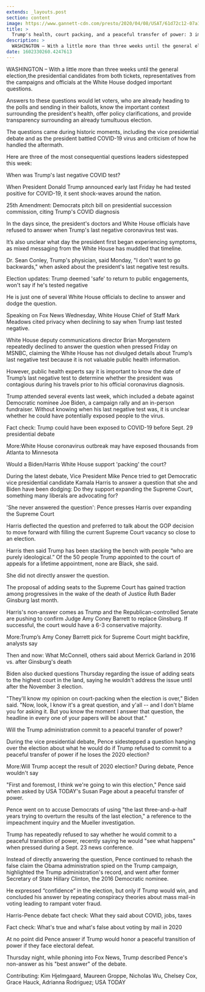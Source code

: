 ```yaml
--- 
extends: _layouts.post 
section: content 
image: https://www.gannett-cdn.com/presto/2020/04/08/USAT/61d72c12-07a1-4898-9b3a-36c24c8d7a8b-trump_biden.jpg?crop=2399,1349,x0,y0&width=2399&height=1349&format=pjpg&auto=webp 
title: > 
  Trump's health, court packing, and a peaceful transfer of power: 3 important questions leaders dodged this week 
description: > 
  WASHINGTON – With a little more than three weeks until the general election,the presidential candidates from both tickets, representatives from the campaigns and officials at the White House dodged important questions.Here are three of the most consequential questions leaders sidestepped this week:When was Trump's last negative COVID test?It’s also unclear what day the president first began experiencing symptoms, as mixed messaging from the White House has muddled that timeline.Speaking on Fox News Wednesday, White House Chief of Staff Mark Meadows cited privacy when declining to say when Trump last tested negative.But you know the moment I answer that question, the headline in every one of your papers will be about that." 
date: 1602330260.4247613 
--- 
```

WASHINGTON – With a little more than three weeks until the general election,the presidential candidates from both tickets, representatives from the campaigns and officials at the White House dodged important questions.

Answers to these questions would let voters, who are already heading to the polls and sending in their ballots, know the important context surrounding the president's health, offer policy clarifications, and provide transparency surrounding an already tumultuous election.

The questions came during historic moments, including the vice presidential debate and as the president battled COVID-19 virus and criticism of how he handled the aftermath.

Here are three of the most consequential questions leaders sidestepped this week:

When was Trump's last negative COVID test?

When President Donald Trump announced early last Friday he had tested positive for COVID-19, it sent shock-waves around the nation.

25th Amendment: Democrats pitch bill on presidential succession commission, citing Trump's COVID diagnosis

In the days since, the president's doctors and White House officials have refused to answer when Trump's last negative coronavirus test was.

It’s also unclear what day the president first began experiencing symptoms, as mixed messaging from the White House has muddled that timeline.

Dr. Sean Conley, Trump's physician, said Monday, "I don't want to go backwards," when asked about the president's last negative test results.

Election updates: Trump deemed 'safe' to return to public engagements, won't say if he's tested negative

He is just one of several White House officials to decline to answer and dodge the question.

Speaking on Fox News Wednesday, White House Chief of Staff Mark Meadows cited privacy when declining to say when Trump last tested negative.

White House deputy communications director Brian Morgenstern repeatedly declined to answer the question when pressed Friday on MSNBC, claiming the White House has not divulged details about Trump’s last negative test because it is not valuable public health information.

However, public health experts say it is important to know the date of Trump’s last negative test to determine whether the president was contagious during his travels prior to his official coronavirus diagnosis.

Trump attended several events last week, which included a debate against Democratic nominee Joe Biden, a campaign rally and an in-person fundraiser. Without knowing when his last negative test was, it is unclear whether he could have potentially exposed people to the virus.

Fact check: Trump could have been exposed to COVID-19 before Sept. 29 presidential debate

More:White House coronavirus outbreak may have exposed thousands from Atlanta to Minnesota

Would a Biden/Harris White House support 'packing' the court?

During the latest debate, Vice President Mike Pence tried to get Democratic vice presidential candidate Kamala Harris to answer a question that she and Biden have been dodging: Do they support expanding the Supreme Court, something many liberals are advocating for?

'She never answered the question': Pence presses Harris over expanding the Supreme Court

Harris deflected the question and preferred to talk about the GOP decision to move forward with filling the current Supreme Court vacancy so close to an election.

Harris then said Trump has been stacking the bench with people “who are purely ideological.” Of the 50 people Trump appointed to the court of appeals for a lifetime appointment, none are Black, she said.

She did not directly answer the question.

The proposal of adding seats to the Supreme Court has gained traction among progressives in the wake of the death of Justice Ruth Bader Ginsburg last month.

Harris's non-answer comes as Trump and the Republican-controlled Senate are pushing to confirm Judge Amy Coney Barrett to replace Ginsburg. If successful, the court would have a 6-3 conservative majority.

More:Trump’s Amy Coney Barrett pick for Supreme Court might backfire, analysts say

Then and now: What McConnell, others said about Merrick Garland in 2016 vs. after Ginsburg's death

Biden also ducked questions Thursday regarding the issue of adding seats to the highest court in the land, saying he wouldn't address the issue until after the November 3 election.

"They'll know my opinion on court-packing when the election is over," Biden said. "Now, look, I know it's a great question, and y'all -- and I don't blame you for asking it. But you know the moment I answer that question, the headline in every one of your papers will be about that."

Will the Trump administration commit to a peaceful transfer of power?

During the vice presidential debate, Pence sidestepped a question hanging over the election about what he would do if Trump refused to commit to a peaceful transfer of power if he loses the 2020 election?

More:Will Trump accept the result of 2020 election? During debate, Pence wouldn't say

"First and foremost, I think we're going to win this election," Pence said when asked by USA TODAY's Susan Page about a peaceful transfer of power.

Pence went on to accuse Democrats of using "the last three-and-a-half years trying to overturn the results of the last election," a reference to the impeachment inquiry and the Mueller investigation.

Trump has repeatedly refused to say whether he would commit to a peaceful transition of power, recently saying he would "see what happens" when pressed during a Sept. 23 news conference.

Instead of directly answering the question, Pence continued to rehash the false claim the Obama administration spied on the Trump campaign, highlighted the Trump administration's record, and went after former Secretary of State Hillary Clinton, the 2016 Democratic nominee.

He expressed “confidence” in the election, but only if Trump would win, and concluded his answer by repeating conspiracy theories about mass mail-in voting leading to rampant voter fraud.

Harris-Pence debate fact check: What they said about COVID, jobs, taxes

Fact check: What's true and what's false about voting by mail in 2020

At no point did Pence answer if Trump would honor a peaceful transition of power if they face electoral defeat.

Thursday night, while phoning into Fox News, Trump described Pence's non-answer as his "best answer" of the debate.

Contributing: Kim Hjelmgaard, Maureen Groppe, Nicholas Wu, Chelsey Cox, Grace Hauck, Adrianna Rodriguez; USA TODAY
